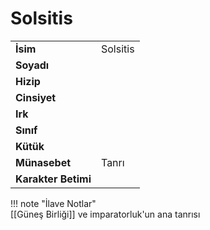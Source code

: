 # Solsitis   
|  |  |  
|---|---|  
| **İsim** | Solsitis |  
| **Soyadı** |  |  
| **Hizip** |  |  
| **Cinsiyet** |  |  
| **Irk** |  |  
| **Sınıf** |  |  
| **Kütük** |  |  
| **Münasebet** | Tanrı |  
| **Karakter Betimi** |  |  
  
  
!!! note "İlave Notlar"  
	[[Güneş Birliği]] ve imparatorluk'un ana tanrısı  
